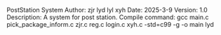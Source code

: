 PostStation System
Author: zjr lyd lyl xyh 
Date: 2025-3-9
Version: 1.0
Description: A system for post station.
Compile command: gcc main.c pick_package_inform.c zjr.c reg.c login.c xyh.c -std=c99 -g -o main
lyd